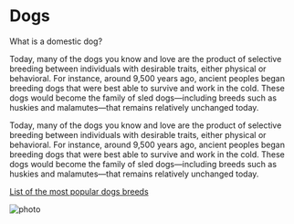 # Dogs

What is a domestic dog?

Today, many of the dogs you know and love are the product of selective breeding between individuals with desirable traits, either physical or behavioral. For instance, around 9,500 years ago, ancient peoples began breeding dogs that were best able to survive and work in the cold. These dogs would become the family of sled dogs—including breeds such as huskies and malamutes—that remains relatively unchanged today.

Today, many of the dogs you know and love are the product of selective breeding between individuals with desirable traits, either physical or behavioral. For instance, around 9,500 years ago, ancient peoples began breeding dogs that were best able to survive and work in the cold. These dogs would become the family of sled dogs—including breeds such as huskies and malamutes—that remains relatively unchanged today.

[List of the most popular dogs breeds](list.md)

![photo](https://www.alcazar.in/UserUploads/Editted-Images/yWGlBiEHBzLJWmS9GeJi.jpg)